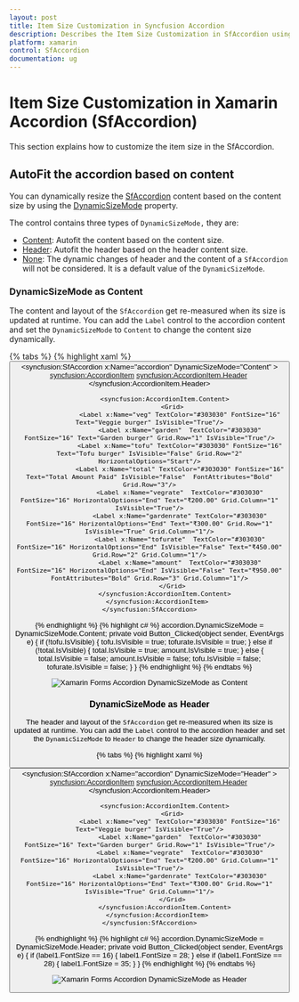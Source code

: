```yaml
---
layout: post
title: Item Size Customization in Syncfusion Accordion
description: Describes the Item Size Customization in SfAccordion using ItemSize property and DynamicSizeMode property.
platform: xamarin
control: SfAccordion
documentation: ug
---
```


# Item Size Customization in Xamarin Accordion (SfAccordion)

This section explains how to customize the item size in the SfAccordion.

## AutoFit the accordion based on content

You can dynamically resize the [SfAccordion](https://help.syncfusion.com/cr/xamarin/Syncfusion.XForms.Accordion.SfAccordion.html) content based on the content size by using the [DynamicSizeMode](https://help.syncfusion.com/cr/cref_files/xamarin/Syncfusion.Expander.XForms~Syncfusion.XForms.Expander.DynamicSizeMode.html) property.

The control contains three types of `DynamicSizeMode,` they are:

 * [Content](https://help.syncfusion.com/cr/xamarin/Syncfusion.XForms.Accordion.DynamicSizeMode.html#Syncfusion_XForms_Accordion_DynamicSizeMode_Content): Autofit the content based on the content size.
 * [Header](https://help.syncfusion.com/cr/xamarin/Syncfusion.XForms.Accordion.DynamicSizeMode.html#Syncfusion_XForms_Accordion_DynamicSizeMode_Header): Autofit the header based on the header content size.
 * [None](https://help.syncfusion.com/cr/xamarin/Syncfusion.XForms.Accordion.DynamicSizeMode.html#Syncfusion_XForms_Accordion_DynamicSizeMode_None): The dynamic changes of header and the content of a `SfAccordion` will not be considered. It is a default value of the `DynamicSizeMode`.
 
### DynamicSizeMode as Content
 
The content and layout of the `SfAccordion` get re-measured when its size is updated at runtime. You can add the `Label` control to the accordion content and set the `DynamicSizeMode` to `Content` to change the content size dynamically.

{% tabs %}
{% highlight xaml %}
<StackLayout>
    <Button x:Name="button" Text="DynamicSizeMode as Content" Clicked="Button_Clicked"/>
    <syncfusion:SfAccordion x:Name="accordion" DynamicSizeMode="Content" >
        <syncfusion:AccordionItem>
            <syncfusion:AccordionItem.Header>
                <Grid>
                    <Image Source="menu.png" Margin="3" Aspect="AspectFit"/>
                    <Label x:Name="label1" TextColor="#495F6E" Text="Items" FontSize="16" VerticalOptions="CenterAndExpand"/>
                </Grid>
            </syncfusion:AccordionItem.Header>

            <syncfusion:AccordionItem.Content>
                <Grid>
                    <Label x:Name="veg" TextColor="#303030" FontSize="16" Text="Veggie burger" IsVisible="True"/>
                    <Label x:Name="garden"  TextColor="#303030" FontSize="16" Text="Garden burger" Grid.Row="1" IsVisible="True"/>
                    <Label x:Name="tofu" TextColor="#303030" FontSize="16" Text="Tofu burger" IsVisible="False" Grid.Row="2" HorizontalOptions="Start"/>
                    <Label x:Name="total" TextColor="#303030" FontSize="16" Text="Total Amount Paid" IsVisible="False"  FontAttributes="Bold" Grid.Row="3"/>
                    <Label x:Name="vegrate"  TextColor="#303030" FontSize="16" HorizontalOptions="End" Text="₹200.00" Grid.Column="1" IsVisible="True"/>
                    <Label x:Name="gardenrate" TextColor="#303030" FontSize="16" HorizontalOptions="End" Text="₹300.00" Grid.Row="1" IsVisible="True" Grid.Column="1"/>
                    <Label x:Name="tofurate"  TextColor="#303030" FontSize="16" HorizontalOptions="End" IsVisible="False" Text="₹450.00" Grid.Row="2" Grid.Column="1"/>
                    <Label x:Name="amount"  TextColor="#303030" FontSize="16" HorizontalOptions="End" IsVisible="False" Text="₹950.00" FontAttributes="Bold" Grid.Row="3" Grid.Column="1"/>
                </Grid>
            </syncfusion:AccordionItem.Content>
        </syncfusion:AccordionItem>
    </syncfusion:SfAccordion>
</StackLayout>
{% endhighlight %}
{% highlight c# %}
accordion.DynamicSizeMode = DynamicSizeMode.Content;
private void Button_Clicked(object sender, EventArgs e)
{
    if (!tofu.IsVisible)
    {
        tofu.IsVisible = true;
        tofurate.IsVisible = true;
    }
    else if (!total.IsVisible)
    {
        total.IsVisible = true;
        amount.IsVisible = true;
    }
    else
    {
        total.IsVisible = false;
        amount.IsVisible = false;
        tofu.IsVisible = false;
        tofurate.IsVisible = false;
    }
}
{% endhighlight %}
{% endtabs %}

![Xamarin Forms Accordion DynamicSizeMode as Content](accordion_images/Dynamic_size_content.gif)

### DynamicSizeMode as Header

The header and layout of the `SfAccordion` get re-measured when its size is updated at runtime. You can add the `Label` control to the accordion header and set the `DynamicSizeMode` to `Header` to change the header size dynamically.

{% tabs %}
{% highlight xaml %}
<StackLayout>
    <Button x:Name="button" Text="DynamicSizeMode as Header" Clicked="Button_Clicked"/>
    <syncfusion:SfAccordion x:Name="accordion" DynamicSizeMode="Header" >
        <syncfusion:AccordionItem>
            <syncfusion:AccordionItem.Header>
                <Grid>
                    <Image Source="menu.png" Margin="3" Aspect="AspectFit"/>
                    <Label x:Name="label1" TextColor="#495F6E" Text="Items" FontSize="16" VerticalOptions="CenterAndExpand"/>
                </Grid>
            </syncfusion:AccordionItem.Header>

            <syncfusion:AccordionItem.Content>
                <Grid>
                    <Label x:Name="veg" TextColor="#303030" FontSize="16" Text="Veggie burger" IsVisible="True"/>
                    <Label x:Name="garden"  TextColor="#303030" FontSize="16" Text="Garden burger" Grid.Row="1" IsVisible="True"/>
                    <Label x:Name="vegrate"  TextColor="#303030" FontSize="16" HorizontalOptions="End" Text="₹200.00" Grid.Column="1" IsVisible="True"/>
                    <Label x:Name="gardenrate" TextColor="#303030" FontSize="16" HorizontalOptions="End" Text="₹300.00" Grid.Row="1" IsVisible="True" Grid.Column="1"/>
                </Grid>
            </syncfusion:AccordionItem.Content>
        </syncfusion:AccordionItem>
    </syncfusion:SfAccordion>
</StackLayout>    
{% endhighlight %}
{% highlight c# %}
accordion.DynamicSizeMode = DynamicSizeMode.Header;
private void Button_Clicked(object sender, EventArgs e)
{
    if (label1.FontSize == 16)
    {
        label1.FontSize = 28;
    }
    else if (label1.FontSize == 28)
    {
        label1.FontSize = 35;
    }
}
{% endhighlight %}
{% endtabs %}	

![Xamarin Forms Accordion DynamicSizeMode as Header](accordion_images/Dynamic_size_header.gif)